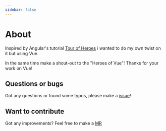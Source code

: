 ```yaml
---
sidebar: false
---
```


# About

Inspired by Angular's tutorial [Tour of Heroes](https://angular.io/tutorial#tutorial-tour-of-heroes) i wanted to do my own twist on it but using Vue.

In the same time make a shout-out to the "Heroes of Vue"! Thanks for your work on Vue!

## Questions or bugs

Got any questions or found some typos, please make a [issue](https://github.com/lindgr3n/heroes-of-vue/issues)!

## Want to contribute

Got any improvements? Feel free to make a [MR](https://github.com/lindgr3n/heroes-of-vue/pulls)
